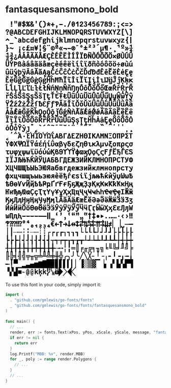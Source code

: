 # fantasquesansmono_bold

![fantasquesansmono_bold](fantasquesansmono_bold.png)

To use this font in your code, simply import it:

```go
import (
  . "github.com/gmlewis/go-fonts/fonts"
  _ "github.com/gmlewis/go-fonts/fonts/fantasquesansmono_bold"
)

func main() {
  // ...
  render, err := fonts.Text(xPos, yPos, xScale, yScale, message, "fantasquesansmono_bold", Center)
  if err != nil {
    return err
  }
  log.Printf("MBB: %v", render.MBB)
  for _, poly := range render.Polygons {
    // ...
  }
  // ...
}
```
